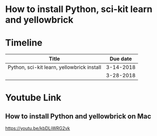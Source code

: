 
# How to install Python, sci-kit learn and yellowbrick

# Timeline
|Title | Due date|
|------|---------|
|Python, sci-kit learn, yellowbrick install | 3-14-2018 |--I think we can include yb install too within the (blog post?).  Let me know what you think.
|| 3-28-2018 |

# Youtube Link
## How to install Python and yellowbrick on Mac
https://youtu.be/kbDLiWRG2vk
